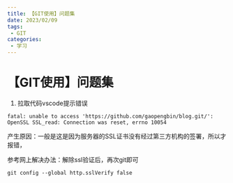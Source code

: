 ```yaml
---
title: 【GIT使用】问题集
date: 2023/02/09
tags:
 - GIT
categories:
 - 学习
---
```




# 【GIT使用】问题集

1. 拉取代码vscode提示错误

```
fatal: unable to access 'https://github.com/gaopengbin/blog.git/': OpenSSL SSL_read: Connection was reset, errno 10054
```

产生原因：一般是这是因为服务器的SSL证书没有经过第三方机构的签署，所以才报错，

参考网上解决办法：解除ssl验证后，再次git即可

```
git config --global http.sslVerify false
```

